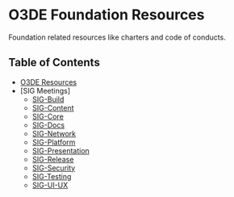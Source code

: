 # O3DE Foundation Resources

Foundation related resources like charters and code of conducts.

## Table of Contents

<!-- TOC -->
- [O3DE Resources](https://o3de.github.io/foundation/)
- [SIG Meetings]
  - [SIG-Build](https://github.com/o3de/sig-build)
  - [SIG-Content](https://github.com/o3de/sig-content)
  - [SIG-Core](https://github.com/o3de/sig-core)
  - [SIG-Docs](https://github.com/o3de/sig-docs-community)
  - [SIG-Network](https://github.com/o3de/sig-network)
  - [SIG-Platform](https://github.com/o3de/sig-platform)
  - [SIG-Presentation](https://github.com/o3de/sig-graphics-audio)
  - [SIG-Release](https://github.com/o3de/sig-release)
  - [SIG-Security](https://github.com/o3de/sig-security)
  - [SIG-Testing](https://github.com/o3de/sig-testing)
  - [SIG-UI-UX](https://github.com/o3de/sig-ui-ux)
 
<!-- /TOC -->
